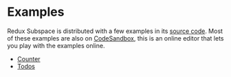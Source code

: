 # Examples

Redux Subspace is distributed with a few examples in its [source code](/examples). Most of these examples are also on [CodeSandbox](https://codesandbox.io/), this is an online editor that lets you play with the examples online.

* [Counter](/examples/counter)
* [Todos](/examples/todos)
